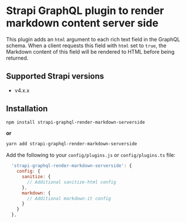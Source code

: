 # Strapi GraphQL plugin to render markdown content server side

This plugin adds an `html` argument to each rich text field in the GraphQL schema.
When a client requests this field with `html` set to `true`, the Markdown content of 
this field will be rendered to HTML before being returned.

## Supported Strapi versions

- v4.x.x

## Installation

```sh
npm install strapi-graphql-render-markdown-serverside
```

**or**

```sh
yarn add strapi-graphql-render-markdown-serverside
```

Add the following to your `config/plugins.js` or `config/plugins.ts` file:

```js
  'strapi-graphql-render-markdown-serverside': {
    config: {
      sanitize: {
        // Additional sanitize-html config
      },
      markdown: {
        // Additional markdown-it config
      }
    }
  },
```
